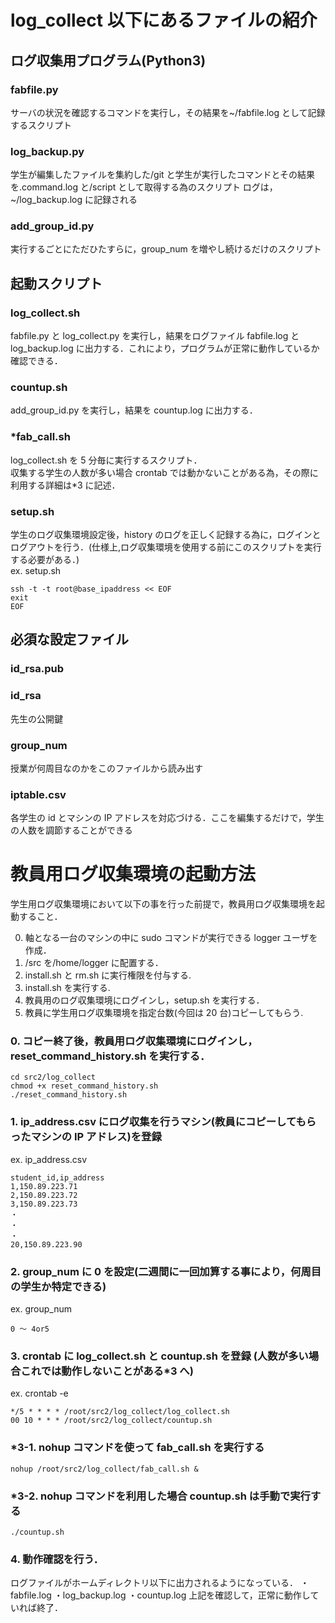 # log_collect 以下にあるファイルの紹介

## ログ収集用プログラム(Python3)

### fabfile.py

サーバの状況を確認するコマンドを実行し，その結果を~/fabfile.log として記録するスクリプト

### log_backup.py

学生が編集したファイルを集約した/git と学生が実行したコマンドとその結果を.command.log と/script として取得する為のスクリプト
ログは，~/log_backup.log に記録される

### add_group_id.py

実行するごとにただひたすらに，group_num を増やし続けるだけのスクリプト

## 起動スクリプト

### log_collect.sh

fabfile.py と log_collect.py を実行し，結果をログファイル fabfile.log と log_backup.log に出力する．これにより，プログラムが正常に動作しているか確認できる．

### countup.sh

add_group_id.py を実行し，結果を countup.log に出力する．

### \*fab_call.sh

log_collect.sh を 5 分毎に実行するスクリプト．  
収集する学生の人数が多い場合 crontab では動かないことがある為，その際に利用する詳細は\*3 に記述．

### setup.sh

学生のログ収集環境設定後，history のログを正しく記録する為に，ログインとログアウトを行う．(仕様上,ログ収集環境を使用する前にこのスクリプトを実行する必要がある．)  
ex. setup.sh

```
ssh -t -t root@base_ipaddress << EOF
exit
EOF
```

## 必須な設定ファイル

### id_rsa.pub

### id_rsa

先生の公開鍵

### group_num

授業が何周目なのかをこのファイルから読み出す

### iptable.csv

各学生の id とマシンの IP アドレスを対応づける．ここを編集するだけで，学生の人数を調節することができる

# 教員用ログ収集環境の起動方法

学生用ログ収集環境において以下の事を行った前提で，教員用ログ収集環境を起動すること．

0. 軸となる一台のマシンの中に sudo コマンドが実行できる logger ユーザを作成．
1. /src を/home/logger に配置する．
1. install.sh と rm.sh に実行権限を付与する.
1. install.sh を実行する.
1. 教員用のログ収集環境にログインし，setup.sh を実行する．
1. 教員に学生用ログ収集環境を指定台数(今回は 20 台)コピーしてもらう.

### 0. コピー終了後，教員用ログ収集環境にログインし，reset_command_history.sh を実行する．

```
cd src2/log_collect
chmod +x reset_command_history.sh
./reset_command_history.sh
```

### 1. ip_address.csv にログ収集を行うマシン(教員にコピーしてもらったマシンの IP アドレス)を登録

ex. ip_address.csv

```
student_id,ip_address
1,150.89.223.71
2,150.89.223.72
3,150.89.223.73
・
・
・
20,150.89.223.90
```

### 2. group_num に 0 を設定(二週間に一回加算する事により，何周目の学生か特定できる)

ex. group_num

```
0 〜 4or5
```

### 3. crontab に log_collect.sh と countup.sh を登録 (人数が多い場合これでは動作しないことがある\*3 へ)

ex. crontab -e

```
*/5 * * * * /root/src2/log_collect/log_collect.sh
00 10 * * * /root/src2/log_collect/countup.sh
```

### \*3-1. nohup コマンドを使って fab_call.sh を実行する

```
nohup /root/src2/log_collect/fab_call.sh &
```

### \*3-2. nohup コマンドを利用した場合 countup.sh は手動で実行する

```
./countup.sh
```

### 4. 動作確認を行う．

ログファイルがホームディレクトリ以下に出力されるようになっている．
・fabfile.log
・log_backup.log
・countup.log
上記を確認して，正常に動作していれば終了．
